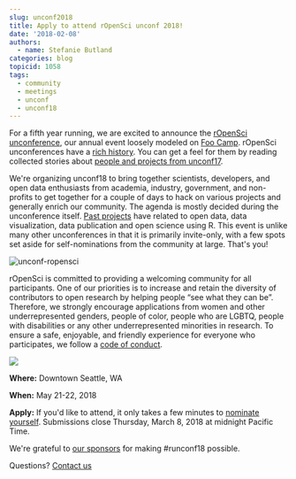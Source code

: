 ```yaml
---
slug: unconf2018
title: Apply to attend rOpenSci unconf 2018!
date: '2018-02-08'
authors:
  - name: Stefanie Butland
categories: blog
topicid: 1058
tags:
  - community
  - meetings
  - unconf
  - unconf18
---
```


For a fifth year running, we are excited to announce the [rOpenSci unconference](http://unconf18.ropensci.org/), our annual event loosely modeled on [Foo Camp](https://en.wikipedia.org/wiki/Foo_Camp). rOpenSci unconferences have a [rich history](https://ropensci.org/blog/2014/05/14/ropenhack/). You can get a feel for them by reading collected stories about [people and projects from unconf17](https://ropensci.org/blog/2017/06/02/unconf2017/).

We're organizing unconf18 to bring together scientists, developers, and open data enthusiasts from academia, industry, government, and non-profits to get together for a couple of days to hack on various projects and generally enrich our community. The agenda is mostly decided during the unconference itself. [Past projects](https://github.com/ropensci/unconf17/issues) have related to open data, data visualization, data publication and open science using R. This event is unlike many other unconferences in that it is primarily invite-only, with a few spots set aside for self-nominations from the community at large. That's you!

![unconf-ropensci](/img/blog-images/2018-02-08-unconf18/unconf_compendium.jpg)

rOpenSci is committed to providing a welcoming community for all participants. One of our priorities is to increase and retain the diversity of contributors to open research by helping people “see what they can be”. Therefore, we strongly encourage applications from women and other underrepresented genders, people of color, people who are LGBTQ, people with disabilities or any other underrepresented minorities in research. To ensure a safe, enjoyable, and friendly experience for everyone who participates, we follow a [code of conduct](http://unconf18.ropensci.org/coc.html).

<!---
[![unconf-ropensci](http://unconf18.ropensci.org/images/Seattle.svg)](http://unconf18.ropensci.org)
--->

<div><a href="http://unconf18.ropensci.org"><img src="/img/blog-images/2018-02-08-unconf18/Seattle.svg"/></a></div>

**Where:** Downtown Seattle, WA

**When:** May 21-22, 2018

**Apply:** If you'd like to attend, it only takes a few minutes to [nominate yourself](http://unconf18.ropensci.org/apply). Submissions close Thursday, March 8, 2018 at midnight Pacific Time.


We're grateful to [our sponsors](http://unconf18.ropensci.org/#sponsors) for making #runconf18 possible.

Questions? [Contact us](http://ropensci.org/contact.html)
